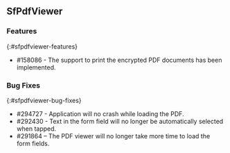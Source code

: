 ## SfPdfViewer

### Features
{:#sfpdfviewer-features}

* \#158086 - The support to print the encrypted PDF documents has been implemented. 

### Bug Fixes
{:#sfpdfviewer-bug-fixes}

* \#294727 - Application will no crash while loading the PDF. 
* \#292430 - Text in the form field will no longer be automatically selected when tapped. 
* \#291864 – The PDF viewer will no longer take more time to load the form fields. 